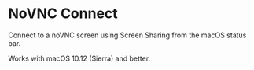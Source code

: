# NoVNC Connect

Connect to a noVNC screen using Screen Sharing from the macOS status bar.

Works with macOS 10.12 (Sierra) and better.

[1]: https://github.com/novnc/noVNC
